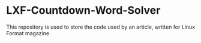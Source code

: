 # LXF-Countdown-Word-Solver

This repository is used to store the code used by an article, written for Linux Format magazine
